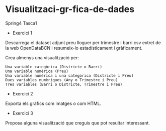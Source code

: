 # Visualitzaci-gr-fica-de-dades
Spring4 Tasca1

- Exercici 1

Descarrega el dataset adjunt preu lloguer per trimestre i barri.csv extret de la web OpenDataBCN i resumeix-lo estadísticament i gràficament.

Crea almenys una visualització per:

    Una variable categòrica (Districte o Barri)
    Una variable numèrica (Preu)
    Una variable numèrica i una categòrica (Districte i Preu)
    Dues variables numèriques (Any o Trimestre i Preu)
    Tres variables (Barri o Districte, Trimestre i Preu)


- Exercici 2

Exporta els gràfics com imatges o com HTML.


- Exercici 3

Proposa alguna visualització que creguis que pot resultar interessant.
